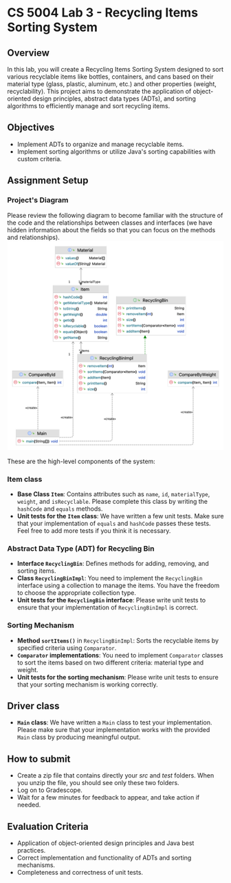 # CS 5004 Lab 3 - Recycling Items Sorting System

## Overview
In this lab, you will create a Recycling Items Sorting System designed to sort various recyclable items like bottles, containers, and cans based on their material type (glass, plastic, aluminum, etc.) and other properties (weight, recyclability). This project aims to demonstrate the application of object-oriented design principles, abstract data types (ADTs), and sorting algorithms to efficiently manage and sort recycling items.

## Objectives
- Implement ADTs to organize and manage recyclable items.
- Implement sorting algorithms or utilize Java's sorting capabilities with custom criteria.

## Assignment Setup

### Project's Diagram
Please review the following diagram to become familiar with the structure of the code and the relationships between classes and interfaces (we have hidden information about the fields so that you can focus on the methods and relationships).
![Recycling Items Sorting System](https://github.com/linoNEU/cs5004-recycling-items-sorting-system-student-template/blob/5288a299b82579dd8fcca1d0d545bbb876711d18/res/Recycling%20Items%20Sorting%20System%20Diagram.png?raw=true)

These are the high-level components of the system:

### Item class
- **Base Class `Item`**: Contains attributes such as `name`, `id`, `materialType`, `weight`, and `isRecyclable`. Please complete this class by writing the `hashCode` and `equals` methods.
- **Unit tests for the `Item` class**: We have written a few unit tests. Make sure that your implementation of `equals` and `hashCode` passes these tests. Feel free to add more tests if you think it is necessary.

### Abstract Data Type (ADT) for Recycling Bin
- **Interface `RecyclingBin`**: Defines methods for adding, removing, and sorting items.
- **Class `RecyclingBinImpl`**: You need to implement the `RecyclingBin` interface using a collection to manage the items. You have the freedom to choose the appropriate collection type.
- **Unit tests for the `RecyclingBin` interface**: Please write unit tests to ensure that your implementation of `RecyclingBinImpl` is correct.

### Sorting Mechanism
- **Method `sortItems()`** in `RecyclingBinImpl`: Sorts the recyclable items by specified criteria using `Comparator`.
- **`Comparator` implementations**: You need to implement `Comparator` classes to sort the items based on two different criteria: material type and weight.
- **Unit tests for the sorting mechanism**: Please write unit tests to ensure that your sorting mechanism is working correctly.

## Driver class
- **`Main` class**: We have written a `Main` class to test your implementation. Please make sure that your implementation works with the provided `Main` class by producing meaningful output.


## How to submit
- Create a zip file that contains directly your <em>src</em> and <em>test</em> folders. When you unzip the file, you should see only these two folders.
- Log on to Gradescope.
- Wait for a few minutes for feedback to appear, and take action if needed.

## Evaluation Criteria
- Application of object-oriented design principles and Java best practices.
- Correct implementation and functionality of ADTs and sorting mechanisms.
- Completeness and correctness of unit tests.
